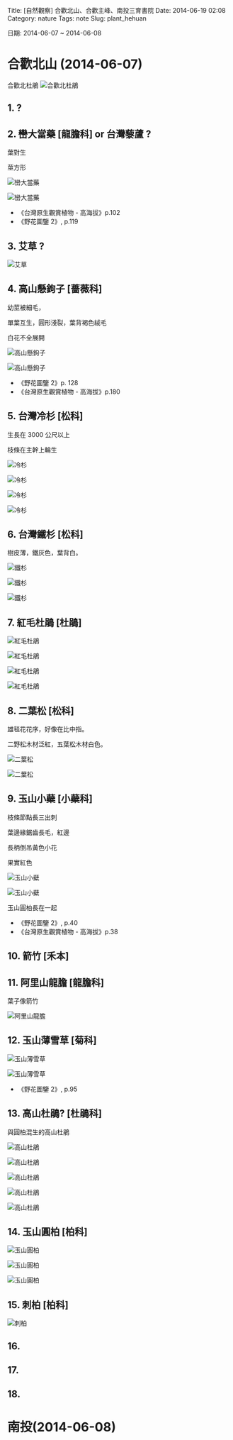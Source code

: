 Title: [自然觀察] 合歡北山、合歡主峰、南投三育書院
Date: 2014-06-19 02:08
Category: nature
Tags: note
Slug: plant_hehuan

日期: 2014-06-07 ~ 2014-06-08

# 合歡北山 (2014-06-07)

合歡北杜鵑
![合歡北杜鵑](/static/images/nature/140607/tn_P6070216.JPG)

## 1. ?

## 2. 巒大當藥 [龍膽科] or 台灣藜蘆 ?
 
葉對生

莖方形

![巒大當藥](/static/images/nature/140607/tn_P6070008.JPG)

![巒大當藥](/static/images/nature/140607/tn_P6070005.JPG)

* 《台灣原生觀賞植物 - 高海拔》p.102
* 《野花圖鑒 2》, p.119

## 3. 艾草 ?

![艾草](/static/images/nature/140607/tn_P6070018.JPG)

## 4. 高山懸鉤子 [薔薇科]

幼莖被細毛，

單葉互生，圓形淺裂，葉背褐色絨毛

白花不全展開

![高山懸鉤子](/static/images/nature/140607/tn_P6070021.JPG)

![高山懸鉤子](/static/images/nature/140607/tn_P6070025.JPG)

* 《野花圖鑒 2》p. 128
* 《台灣原生觀賞植物 - 高海拔》p.180


## 5. 台灣冷杉 [松科]

生長在 3000 公尺以上

枝條在主幹上輪生

![冷杉](/static/images/nature/140607/tn_P6070144.JPG)

![冷杉](/static/images/nature/140607/tn_P6070143.JPG)

![冷杉](/static/images/nature/140607/tn_P6070148.JPG)

![冷杉](/static/images/nature/140607/tn_P6070147.JPG)


## 6. 台灣鐵杉 [松科]

樹皮薄，鐵灰色，葉背白。

![鐵杉](/static/images/nature/140607/tn_P6070035.JPG)

![鐵杉](/static/images/nature/140607/tn_P6070036.JPG)

![鐵杉](/static/images/nature/140607/tn_P6070208.JPG)

## 7. 紅毛杜鵑 [杜鵑]

![紅毛杜鵑](/static/images/nature/140607/tn_P6070041.JPG)

![紅毛杜鵑](/static/images/nature/140607/tn_P6070042.JPG)

![紅毛杜鵑](/static/images/nature/140607/tn_P6070043.JPG)

![紅毛杜鵑](/static/images/nature/140607/tn_P6070044.JPG)


## 8. 二葉松 [松科]

雄毯花花序，好像在比中指。

二野松木材泛紅，五葉松木材白色。

![二葉松](/static/images/nature/140607/tn_P6070045.JPG)

![二葉松](/static/images/nature/140607/tn_P6070049.JPG)

## 9. 玉山小蘗 [小蘗科]

枝條節點長三出刺

葉邊緣鋸齒長毛，紅邊

長柄倒吊黃色小花

果實紅色

![玉山小蘗](/static/images/nature/140607/tn_P6070195.JPG)

![玉山小蘗](/static/images/nature/140607/tn_P6070199.JPG)

玉山圓柏長在一起

* 《野花圖鑒 2》, p.40
* 《台灣原生觀賞植物 - 高海拔》p.38

## 10. 箭竹 [禾本]


## 11. 阿里山龍膽 [龍膽科]

葉子像箭竹

![阿里山龍膽](/static/images/nature/140607/tn_P6070123.JPG)

## 12. 玉山薄雪草 [菊科]

![玉山薄雪草](/static/images/nature/140607/tn_P6070133.JPG)

![玉山薄雪草](/static/images/nature/140607/tn_P6070131.JPG)

* 《野花圖鑒 2》, p.95


## 13. 高山杜鵑? [杜鵑科]

與圓柏混生的高山杜鵑

![高山杜鵑](/static/images/nature/140607/tn_P6070152.JPG)

![高山杜鵑](/static/images/nature/140607/tn_P6070155.JPG)

![高山杜鵑](/static/images/nature/140607/tn_P6070156.JPG)

![高山杜鵑](/static/images/nature/140607/tn_P6070157.JPG)

![高山杜鵑](/static/images/nature/140607/tn_P6070158.JPG)

## 14. 玉山圓柏 [柏科]

![玉山圓柏](/static/images/nature/140607/tn_P6070175.JPG)

![玉山圓柏](/static/images/nature/140607/tn_P6070176.JPG)

![玉山圓柏](/static/images/nature/140607/tn_P6070181.JPG)

## 15. 刺柏 [柏科]

![刺柏](/static/images/nature/140607/tn_P6070183.JPG)

## 16.

## 17.

## 18.

# 南投(2014-06-08)
